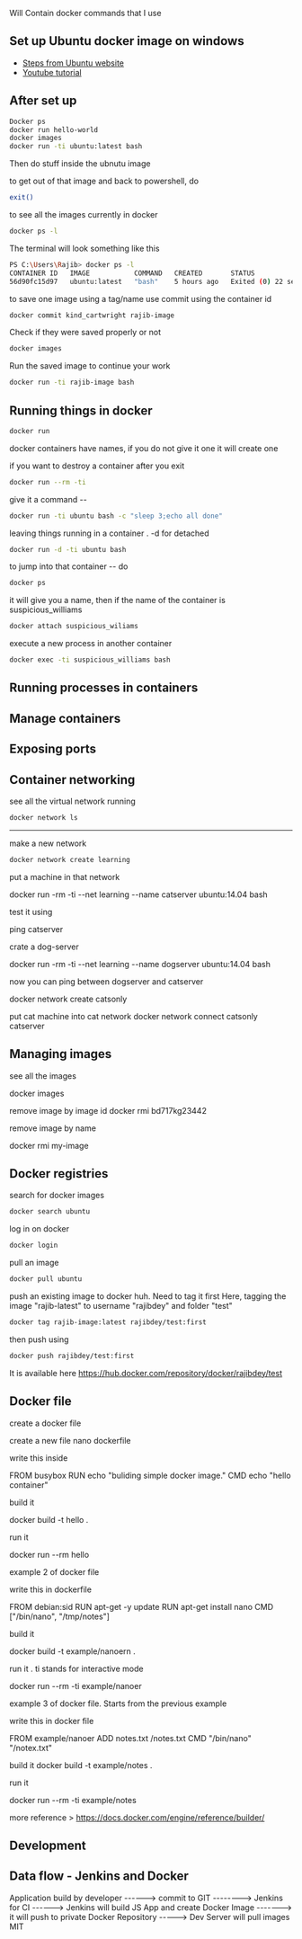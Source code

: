 
Will Contain docker commands that I use


## Set up Ubuntu docker image on windows

* [Steps from Ubuntu website](https://ubuntu.com/tutorials/windows-ubuntu-hyperv-containers#1-overview)
* [Youtube tutorial](https://www.youtube.com/watch?v=eZpLjKv9xvA)

## After set up
```sh
Docker ps
docker run hello-world
docker images
docker run -ti ubuntu:latest bash
```
Then do stuff inside the ubnutu image


to get out of that image and back to powershell, do 
```sh
exit()
```

to see all the images currently in docker
```sh
docker ps -l
```

The terminal will look something like this

```sh
PS C:\Users\Rajib> docker ps -l
CONTAINER ID   IMAGE           COMMAND   CREATED       STATUS                      PORTS     NAMES
56d90fc15d97   ubuntu:latest   "bash"    5 hours ago   Exited (0) 22 seconds ago             kind_cartwright
```

to save one image using a tag/name use commit using the container id

```sh
docker commit kind_cartwright rajib-image
```

Check if they were saved properly or not
```sh
docker images
```

Run the saved image to continue your work

```sh
docker run -ti rajib-image bash
```

## Running things in docker
```sh
docker run
```
docker containers have names, if you do not give it one it will create one

if you want to destroy a container after you exit
```sh
docker run --rm -ti
```
give it a command --
```sh
docker run -ti ubuntu bash -c "sleep 3;echo all done"
```

leaving things running in a container . -d for detached

```sh
docker run -d -ti ubuntu bash
```
to jump into that container -- do
```sh
docker ps
```
it will give you a name, then if the name of the container is suspicious_williams

```sh
docker attach suspicious_wiliams
```
execute a new process in another container
```sh
docker exec -ti suspicious_williams bash
```



## Running processes in containers

## Manage containers

## Exposing ports

## Container networking

see all the virtual network running
```sh
docker network ls
```

--- 


make a new network

```sh
docker network create learning
```
put a machine in that network

docker run -rm -ti --net learning --name catserver ubuntu:14.04 bash

test it using 

ping catserver

crate a dog-server

docker run -rm -ti --net learning --name dogserver ubuntu:14.04 bash

now you can ping between dogserver and catserver


docker network create catsonly

put cat machine into cat network
docker network connect catsonly catserver

## Managing images
see all the images

docker images

remove image by image id
docker rmi bd717kg23442

remove image by name

docker rmi my-image


## Docker registries

search for docker images

```sh
docker search ubuntu

```

log in on docker

```sh
docker login
```

pull an image

```sh
docker pull ubuntu
```

push an existing image to docker huh. Need to tag it first
Here, tagging the image "rajib-latest" to username "rajibdey" and folder "test"
```sh
docker tag rajib-image:latest rajibdey/test:first
```
then push using
```sh
docker push rajibdey/test:first
```
It is available here
https://hub.docker.com/repository/docker/rajibdey/test

## Docker file

create a docker file 

create a new file
nano dockerfile

write this inside

FROM busybox
RUN echo "buliding simple docker image."
CMD echo "hello container"


build it

docker build -t hello .


run it

docker run --rm hello


example 2 of docker file

write this in dockerfile


FROM debian:sid
RUN apt-get -y update
RUN apt-get install nano
CMD ["/bin/nano", "/tmp/notes"]

build it

docker build -t example/nanoern .


run it . ti stands for interactive mode

docker run --rm -ti example/nanoer

example 3 of docker file. Starts from the previous example

write this in docker file

FROM example/nanoer
ADD notes.txt /notes.txt
CMD "/bin/nano" "/notex.txt"


build it 
docker build -t example/notes .

run it

docker run --rm -ti example/notes

more reference > https://docs.docker.com/engine/reference/builder/



## Development


## Data flow - Jenkins and Docker

Application build by developer ------> commit to GIT --------> Jenkins for CI ------> Jenkins will build JS App and create Docker Image -------> it will push to private Docker Repository -----> Dev Server will pull images
MIT
